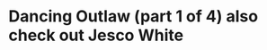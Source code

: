 <!--
id: 28941397
link: http://tumblr.atmos.org/post/28941397/dancing-outlaw-part-1-of-4-also-check-out
slug: dancing-outlaw-part-1-of-4-also-check-out
date: Sat Mar 15 2008 10:52:20 GMT-0700 (PDT)
publish: 2008-03-015
tags: 
title: Dancing Outlaw  (part 1 of 4) also check out  Jesco White
-->


Dancing Outlaw  (part 1 of 4) also check out  Jesco White
=========================================================



